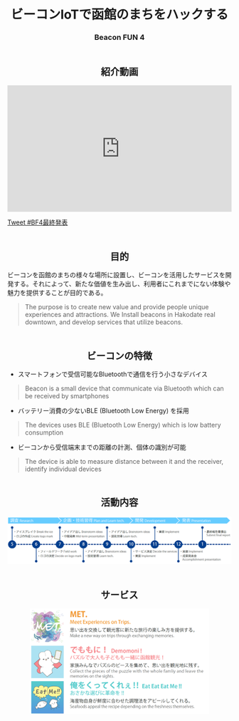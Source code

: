 <style>
    #forkme_banner {
        display: none;
    }

    header.inner {
        max-width: 960px;
        text-align: center;
    }

    #project_tagline {
        font-size: 32px;
        text-align: center;
    }

    .inner {
        max-width: 720px;
    }

    .yt-wrapper {
        position: relative;
        width: 100%;
    }
    .yt-wrapper:before {
        content: "";
        display: block;
        padding-top: 56.25%;
    }
    .yt-wrapper iframe {
        position: absolute;
        top: 0;
        left: 0;
        width: 100%;
        height: 100%;
    }

    div, img {
        box-sizing: border-box;
    }

    h2 {
        padding-top: 1em;
    }

    h1, h2, h3 {
        text-align: center;
    }
</style>

<script>
window.addEventListener('DOMContentLoaded', function(){
    var title = 'ビーコンIoTで函館のまちをハックする';
    var subTitle = 'Beacon FUN 4'
    document.getElementById('forkme_banner').remove();
    document.getElementById('project_title').innerHTML = title;
    document.getElementById('project_tagline').innerHTML = subTitle;
});
</script>

# ビーコンIoTで函館のまちをハックする
### Beacon FUN 4

## 紹介動画

<div class="yt-wrapper">
    <iframe src="https://www.youtube.com/embed/s91rVjF6vxQ" frameborder="0" allow="accelerometer; autoplay; clipboard-write; encrypted-media; gyroscope; picture-in-picture" allowfullscreen></iframe>
</div>

<a href="https://twitter.com/intent/tweet?button_hashtag=BF4最終発表&ref_src=twsrc%5Etfw" class="twitter-hashtag-button" data-show-count="false">Tweet #BF4最終発表</a><script async src="https://platform.twitter.com/widgets.js" charset="utf-8"></script>


## 目的

ビーコンを函館のまちの様々な場所に設置し、ビーコンを活用したサービスを開発する。それによって、新たな価値を生み出し、利用者にこれまでにない体験や魅力を提供することが目的である。
> The purpose is to create new value and provide people unique experiences and attractions. We Install beacons in Hakodate real downtown, and develop services that utilize beacons. 

## ビーコンの特徴

- スマートフォンで受信可能なBluetoothで通信を行う小さなデバイス
> Beacon is a small device that communicate via Bluetooth which can be received by smartphones

- バッテリー消費の少ないBLE (Bluetooth Low Energy) を採用
> The devices uses BLE (Bluetooth Low Energy) which is low battery consumption

- ビーコンから受信端末までの距離の計測、個体の識別が可能
> The device is able to measure distance between it and the receiver, identify individual devices

## 活動内容
<div align="center">
  <a href="https://beaconfun4.github.io/Final-Movie/image/activities.png" target="_blank">
    <img src="image/activities.png" alt="Activities" />
  </a>
</div>

## サービス

<div align="center">
  <a href="https://beaconfun4.github.io/Final-Movie/image/service.png" target="_blank">
    <img src="image/service.png" alt="Services" style="width: 80%;"/>
  </a>
</div>
